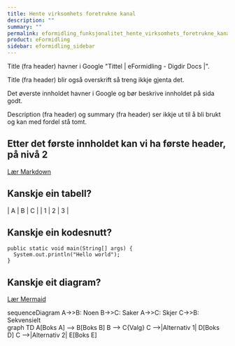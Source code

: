 ```yaml
---
title: Hente virksomhets foretrukne kanal
description: ""
summary: ""
permalink: eformidling_funksjonalitet_hente_virksomhets_foretrukne_kanal.html
product: eFormidling
sidebar: eformidling_sidebar
---
```


Title (fra header) havner i Google "Tittel \| eFormidling - Digdir Docs \|".

Title (fra header) blir også overskrift så treng ikkje gjenta det.

Det øverste innholdet havner i Google og bør beskrive innholdet på sida godt.

Description (fra header) og summary (fra header) ser ikkje ut til å bli brukt og kan med fordel stå tomt.

## Etter det første innholdet kan vi ha første header, på nivå 2

[Lær Markdown](https://www.markdownguide.org/cheat-sheet/)

## Kanskje ein tabell?

| A | B | C |
| 1 | 2 | 3 |

## Kanskje ein kodesnutt?

```
public static void main(String[] args) {
  System.out.println("Hello world");
}
```

## Kanskje eit diagram?

[Lær Mermaid](https://mermaid-js.github.io/mermaid/#/)

<div class="mermaid">
sequenceDiagram
A->>B: Noen
B->>C: Saker
A->>C: Skjer
C->>B: Sekvensielt
</div>

<div class="mermaid">
graph TD
    A[Boks A] --> B[Boks B]
    B --> C{Valg}
    C -->|Alternativ 1| D[Boks D]
    C -->|Alternativ 2| E[Boks E]
</div>

